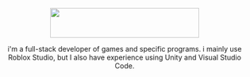 <p align="center">
 <img src="https://github.com/iotalua/iotalua/assets/79117077/db3c95dc-f632-4313-bb0c-84a87863f316" width="300" height="60"/>
</p>
<p align="center">
i'm a full-stack developer of games and specific programs. i mainly use Roblox Studio, but I also have experience using Unity and Visual Studio Code.
</p>


<!--
**iotalua/iotalua** is a ✨ _special_ ✨ repository because its `README.md` (this file) appears on your GitHub profile.

Here are some ideas to get you started:


- 🔭 I’m currently working on ...
- 🌱 I’m currently learning ...
- 👯 I’m looking to collaborate on ...
- 🤔 I’m looking for help with ...
- 💬 Ask me about ...
- 📫 How to reach me: ...
- 😄 Pronouns: ...
- ⚡ Fun fact: ...
-->
